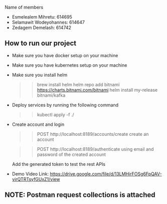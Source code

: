 Name of members

- Esmelealem Mihretu: 614695
- Selamawit Wodeyohannes: 614647
- Zedagem Demelash: 614742

## How to run our project

- Make sure you have docker setup on your machine
- Make sure you have kubernetes setup on your machine
- Make sure you install helm

  > > brew install helm
  > > helm repo add bitnami https://charts.bitnami.com/bitnami
  > > helm install my-release bitnami/kafka

- Deploy services by running the following command

  > > kubectl apply -f ./

- Create account and login

  > > POST http://localhost:8189/accounts/create create an account

  > > POST http://localhost:8189/authenticate using email and password of the created account

  Add the generated token to test the rest APIs

- Demo Video Link:
  https://drive.google.com/file/d/13LMHirFOSg6FpQAV-virQTRTsyfGUxZ1/view

## NOTE: Postman request collections is attached
